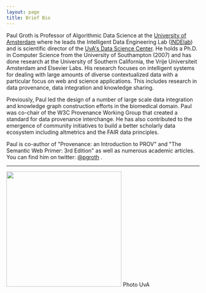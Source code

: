 ```yaml
---
layout: page
title: Brief Bio
---
```


Paul Groth is Professor of Algorithmic Data Science at the [University of Amsterdam](http://ivi.uva.nl) where he leads the Intelligent Data Engineering Lab ([INDElab](http://indelab.org)) and is scientific director of the [UvA's Data Science Center](http://dsc.uva.nl/). He holds a Ph.D. in Computer Science from the University of Southampton (2007) and has done research at the University of Southern California, the Vrije Universiteit Amsterdam and Elsevier Labs. His research focuses on intelligent systems for dealing with large amounts of diverse contextualized data with a particular focus on web and science applications. This includes research in data provenance, data integration and knowledge sharing.

Previously, Paul led the design of a number of large scale data integration and knowledge graph construction efforts in the biomedical domain. Paul was co-chair of the W3C Provenance Working Group that created a standard for data provenance interchange. He has also contributed to the emergence of community initiatives to build a better scholarly data ecosystem including altmetrics and the FAIR data principles.

Paul is co-author of "Provenance: an Introduction to PROV" and "The Semantic Web Primer: 3rd Edition" as well as numerous academic articles. You can find him on twitter: [@pgroth](http://twitter.com/pgroth/) .

---
<img src="http://pgroth.com/headshot-uva-small.jpeg" width="300">
Photo UvA
